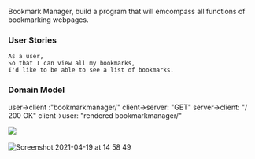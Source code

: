 Bookmark Manager, build a program that will emcompass all functions of bookmarking webpages.

### User Stories

```
As a user,
So that I can view all my bookmarks,
I'd like to be able to see a list of bookmarks.
```

### Domain Model

user->client :"bookmarkmanager/"
client->server: "GET"
server->client: "/ 200 OK"
client->user: "rendered bookmarkmanager/"

<img src="file:///var/folders/_d/00_07mqj5wl9d4hvp1sbq6hm0000gp/T/com.apple.Safari/WebKitDropDestination-eAW4Y7RQ/Screenshot%202021-04-19%20at%2014.58.49.png">

<img src="file:///var/folders/_d/00_07mqj5wl9d4hvp1sbq6hm0000gp/T/com.apple.Safari/WebKitDropDestination-eAW4Y7RQ/Screenshot%202021-04-19%20at%2014.58.49.png" alt title="Bookmark Manager" data-canonical-src="https://dchtm6r471mui.cloudfront.net/hackpad.com_jubMxdBrjni_p.52567_1380279073159_Screen%20Shot%202013-09-27%20at%2011.06.12.png" style="max-width:100%;">


![Screenshot 2021-04-19 at 14 58 49](https://user-images.githubusercontent.com/79852994/115251626-9ecb0f80-a122-11eb-8086-c5bc69bb68a3.png)